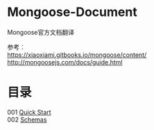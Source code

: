 # Mongoose-Document
Mongoose官方文档翻译

参考：     
https://xiaoxiami.gitbooks.io/mongoose/content/     
http://mongoosejs.com/docs/guide.html

# 目录     

001 [Quick Start](https://github.com/luosijie/Mongoose-Document/blob/master/%5B001%5D%20Quick%20Start.md)      
002 [Schemas](https://github.com/luosijie/Mongoose-Document/blob/master/%5B002%5D%20Schemas.md)    

